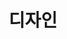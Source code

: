 ---
title: "디자인"
permalink: /homelab/design/
last_modified_at: 2021-11-09T17:35:23+09:00
toc: true
---